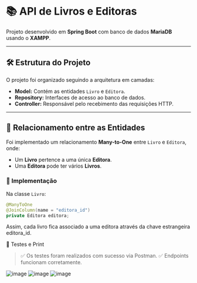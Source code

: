 # 📚 API de Livros e Editoras

Projeto desenvolvido em **Spring Boot** com banco de dados **MariaDB** usando o **XAMPP**.

---

## 🛠 Estrutura do Projeto

O projeto foi organizado seguindo a arquitetura em camadas:

- **Model:** Contém as entidades `Livro` e `Editora`.
- **Repository:** Interfaces de acesso ao banco de dados.
- **Controller:** Responsável pelo recebimento das requisições HTTP.

---

## 🔗 Relacionamento entre as Entidades

Foi implementado um relacionamento **Many-to-One** entre `Livro` e `Editora`, onde:

- Um **Livro** pertence a uma única **Editora**.
- Uma **Editora** pode ter vários **Livros**.

### 📄 Implementação

Na classe `Livro`:

```java
@ManyToOne
@JoinColumn(name = "editora_id")
private Editora editora;
```
Assim, cada livro fica associado a uma editora através da chave estrangeira editora_id.

🧪 Testes e Print
>✅ Os testes foram realizados com sucesso via Postman.
>✅ Endpoints funcionam corretamente.

![image](https://github.com/user-attachments/assets/e52c42eb-c174-423e-8a8b-4b35bfb99ddc)
![image](https://github.com/user-attachments/assets/7d952ba8-c359-49ac-ad83-8ada0e7286f6)
![image](https://github.com/user-attachments/assets/417c2906-d75f-4f98-85e3-bc778d30f4a5)



